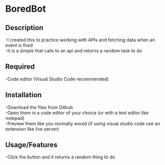 # BoredBot

## Description
-I created this to practice working with APIs and fetching data when an event is fired   
-It is a simple that calls to an api and returns a random task to do    

## Required
-Code editor (Visual Studio Code recommended)  

## Installation
-Download the files from Github  
-Open them in a code editor of your choice (or with a text editor like notepad)    
-Preview them like you normally would (if using visual studio code use an extension like live server)    

## Usage/Features
-Click the button and it returns a random thing to do  
